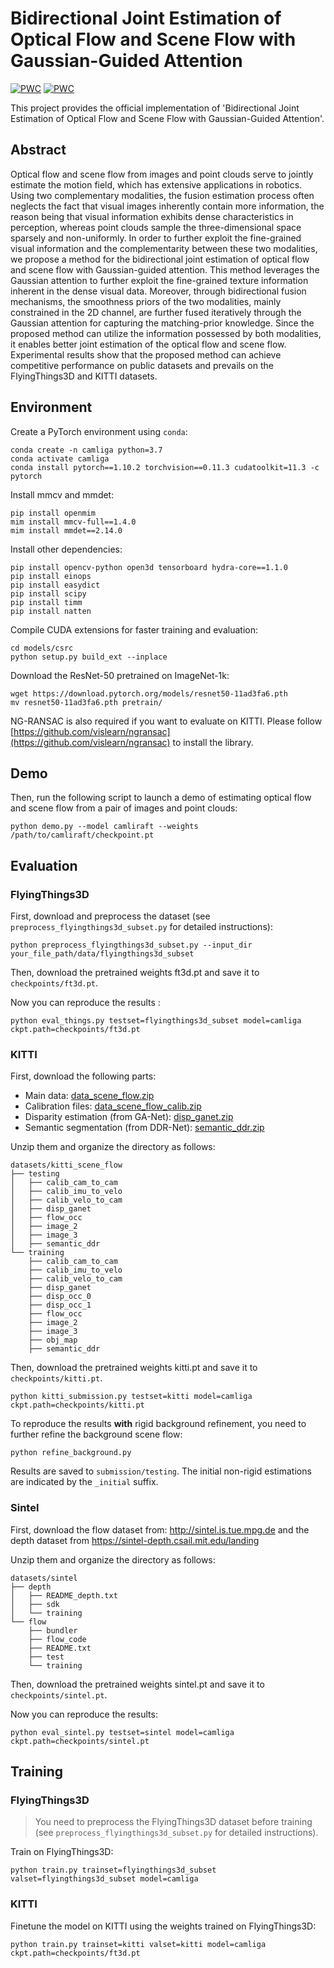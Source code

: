 # Bidirectional Joint Estimation of Optical Flow and Scene Flow with Gaussian-Guided Attention

[![PWC](https://img.shields.io/endpoint.svg?url=https://paperswithcode.com/badge/learning-optical-flow-and-scene-flow-with/optical-flow-estimation-on-kitti-2015)](https://paperswithcode.com/sota/optical-flow-estimation-on-kitti-2015?p=learning-optical-flow-and-scene-flow-with)
[![PWC](https://img.shields.io/endpoint.svg?url=https://paperswithcode.com/badge/learning-optical-flow-and-scene-flow-with/scene-flow-estimation-on-kitti-2015-scene-1)](https://paperswithcode.com/sota/scene-flow-estimation-on-kitti-2015-scene-1?p=learning-optical-flow-and-scene-flow-with)

This project provides the official implementation of 'Bidirectional Joint Estimation of Optical Flow and Scene Flow with Gaussian-Guided Attention'.

## Abstract
Optical flow and scene flow from images and point clouds serve to jointly estimate the motion field, which has extensive applications in robotics. Using two complementary modalities, the fusion estimation process often neglects the fact that visual images inherently contain more information, the reason being that visual information exhibits dense characteristics in perception, whereas point clouds sample the three-dimensional space sparsely and non-uniformly. In order to further exploit the fine-grained visual information and the complementarity between these two modalities, we propose a method for the bidirectional joint estimation of optical flow and scene flow with Gaussian-guided attention. This method leverages the Gaussian attention to further exploit the fine-grained texture information inherent in the dense visual data. Moreover, through bidirectional fusion mechanisms, the smoothness priors of the two modalities, mainly constrained in the 2D channel, are further fused iteratively through the Gaussian attention for capturing the matching-prior knowledge. Since the proposed method can utilize the information possessed by both modalities, it enables better joint estimation of the optical flow and scene flow. Experimental results show that the proposed method can achieve competitive performance on public datasets and prevails on the FlyingThings3D and KITTI datasets.

## Environment

Create a PyTorch environment using `conda`:

```
conda create -n camliga python=3.7
conda activate camliga
conda install pytorch==1.10.2 torchvision==0.11.3 cudatoolkit=11.3 -c pytorch
```

Install mmcv and mmdet:

```
pip install openmim
mim install mmcv-full==1.4.0
mim install mmdet==2.14.0
```

Install other dependencies:

```
pip install opencv-python open3d tensorboard hydra-core==1.1.0
pip install einops
pip install easydict
pip install scipy
pip install timm
pip install natten
```

Compile CUDA extensions for faster training and evaluation:

```
cd models/csrc
python setup.py build_ext --inplace
```

Download the ResNet-50 pretrained on ImageNet-1k:

```
wget https://download.pytorch.org/models/resnet50-11ad3fa6.pth
mv resnet50-11ad3fa6.pth pretrain/
```

NG-RANSAC is also required if you want to evaluate on KITTI. Please follow [https://github.com/vislearn/ngransac](https://github.com/vislearn/ngransac) to install the library.

## Demo

Then, run the following script to launch a demo of estimating optical flow and scene flow from a pair of images and point clouds:

```
python demo.py --model camliraft --weights /path/to/camliraft/checkpoint.pt
```

## Evaluation

### FlyingThings3D

First, download and preprocess the dataset (see `preprocess_flyingthings3d_subset.py` for detailed instructions):

```
python preprocess_flyingthings3d_subset.py --input_dir your_file_path/data/flyingthings3d_subset
```

Then, download the pretrained weights ft3d.pt and save it to `checkpoints/ft3d.pt`.

Now you can reproduce the results :

```
python eval_things.py testset=flyingthings3d_subset model=camliga ckpt.path=checkpoints/ft3d.pt
```

### KITTI

First, download the following parts:

* Main data: [data_scene_flow.zip](https://s3.eu-central-1.amazonaws.com/avg-kitti/data_scene_flow.zip)
* Calibration files: [data_scene_flow_calib.zip](https://s3.eu-central-1.amazonaws.com/avg-kitti/data_scene_flow_calib.zip)
* Disparity estimation (from GA-Net): [disp_ganet.zip](https://drive.google.com/file/d/1ieFpOVzqCzT8TXNk1zm2d9RLkrcaI78o/view?usp=sharing)
* Semantic segmentation (from DDR-Net): [semantic_ddr.zip](https://drive.google.com/file/d/1dVSJeE9BBmVv2rCe5TR0PVanEv2WzwIy/view?usp=sharing)

Unzip them and organize the directory as follows:

```
datasets/kitti_scene_flow
├── testing
│   ├── calib_cam_to_cam
│   ├── calib_imu_to_velo
│   ├── calib_velo_to_cam
│   ├── disp_ganet
│   ├── flow_occ
│   ├── image_2
│   ├── image_3
│   ├── semantic_ddr
└── training
    ├── calib_cam_to_cam
    ├── calib_imu_to_velo
    ├── calib_velo_to_cam
    ├── disp_ganet
    ├── disp_occ_0
    ├── disp_occ_1
    ├── flow_occ
    ├── image_2
    ├── image_3
    ├── obj_map
    ├── semantic_ddr
```

Then, download the pretrained weights kitti.pt and save it to `checkpoints/kitti.pt`.


```
python kitti_submission.py testset=kitti model=camliga ckpt.path=checkpoints/kitti.pt
```

To reproduce the results **with** rigid background refinement, you need to further refine the background scene flow:

```
python refine_background.py
```

Results are saved to `submission/testing`. The initial non-rigid estimations are indicated by the `_initial` suffix.

### Sintel

First, download the flow dataset from: http://sintel.is.tue.mpg.de and the depth dataset from https://sintel-depth.csail.mit.edu/landing

Unzip them and organize the directory as follows:

```
datasets/sintel
├── depth
│   ├── README_depth.txt
│   ├── sdk
│   └── training
└── flow
    ├── bundler
    ├── flow_code
    ├── README.txt
    ├── test
    └── training
```

Then, download the pretrained weights sintel.pt and save it to `checkpoints/sintel.pt`.

Now you can reproduce the results:

```
python eval_sintel.py testset=sintel model=camliga ckpt.path=checkpoints/sintel.pt
```

## Training

### FlyingThings3D

> You need to preprocess the FlyingThings3D dataset before training (see `preprocess_flyingthings3d_subset.py` for detailed instructions).

Train on FlyingThings3D:

```
python train.py trainset=flyingthings3d_subset valset=flyingthings3d_subset model=camliga
```

### KITTI

Finetune the model on KITTI using the weights trained on FlyingThings3D:

```
python train.py trainset=kitti valset=kitti model=camliga ckpt.path=checkpoints/ft3d.pt
```

